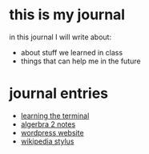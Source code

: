 # this is my journal 

in this journal I will write about:
- about stuff we learned in class 
- things that can help me in the future

# journal entries
-  [learning the terminal](entries/terminal.md)
-  [algerbra 2 notes](entries/math.md) 
-  [wordpress website](entries/wordpress.md)
-  [wikipedia stylus](entries/stylus.md)

